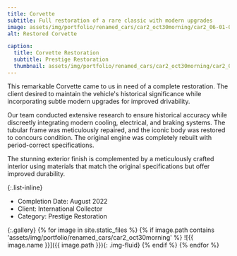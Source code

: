 ```yaml
---
title: Corvette
subtitle: Full restoration of a rare classic with modern upgrades
image: assets/img/portfolio/renamed_cars/car2_oct30morning/car2_06-01-06.jpg
alt: Restored Corvette

caption:
  title: Corvette Restoration
  subtitle: Prestige Restoration
  thumbnail: assets/img/portfolio/renamed_cars/car2_oct30morning/car2_06-01-50.jpg
---
```

This remarkable Corvette came to us in need of a complete restoration. The client desired to maintain the vehicle's historical significance while incorporating subtle modern upgrades for improved drivability.

Our team conducted extensive research to ensure historical accuracy while discreetly integrating modern cooling, electrical, and braking systems. The tubular frame was meticulously repaired, and the iconic body was restored to concours condition. The original engine was completely rebuilt with period-correct specifications.

The stunning exterior finish is complemented by a meticulously crafted interior using materials that match the original specifications but offer improved durability.

{:.list-inline}

- Completion Date: August 2022
- Client: International Collector
- Category: Prestige Restoration

{:.gallery}
{% for image in site.static_files %}
  {% if image.path contains 'assets/img/portfolio/renamed_cars/car2_oct30morning' %}
    ![{{ image.name }}]({{ image.path }}){: .img-fluid}
  {% endif %}
{% endfor %}
